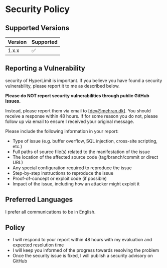 # Security Policy

## Supported Versions

| Version | Supported          |
| ------- | ------------------ |
| 1.x.x   | :white_check_mark: |

## Reporting a Vulnerability

security of HyperLimit is important. If you believe you have found a security vulnerability, please report it to me as described below.

**Please do NOT report security vulnerabilities through public GitHub issues.**

Instead, please report them via email to [dev@mehran.dk]. You should receive a response within 48 hours. If for some reason you do not, please follow up via email to ensure I received your original message.

Please include the following information in your report:
- Type of issue (e.g. buffer overflow, SQL injection, cross-site scripting, etc.)
- Full paths of source file(s) related to the manifestation of the issue
- The location of the affected source code (tag/branch/commit or direct URL)
- Any special configuration required to reproduce the issue
- Step-by-step instructions to reproduce the issue
- Proof-of-concept or exploit code (if possible)
- Impact of the issue, including how an attacker might exploit it

## Preferred Languages

I prefer all communications to be in English.

## Policy

- I will respond to your report within 48 hours with my evaluation and expected resolution time
- I will keep you informed of the progress towards resolving the problem
- Once the security issue is fixed, I will publish a security advisory on GitHub 
